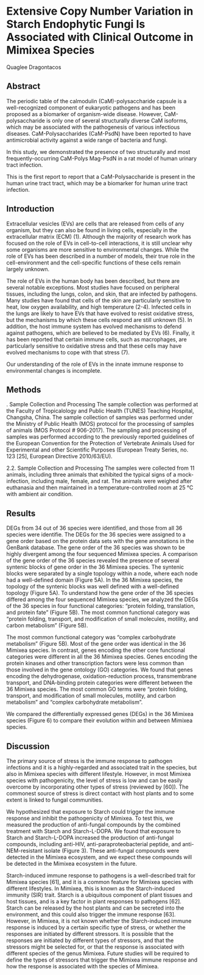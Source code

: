 # Extensive Copy Number Variation in Starch Endophytic Fungi Is Associated with Clinical Outcome in Mimixea Species
Quaglee Dragontacos


## Abstract
The periodic table of the calmodulin (CaM)-polysaccharide capsule is a well-recognized component of eukaryotic pathogens and has been proposed as a biomarker of organism-wide disease. However, CaM-polysaccharide is only one of several structurally diverse CaM isoforms, which may be associated with the pathogenesis of various infectious diseases. CaM-Polysaccharides (CaM-PsdN) have been reported to have antimicrobial activity against a wide range of bacteria and fungi.

In this study, we demonstrated the presence of two structurally and most frequently-occurring CaM-Polys Mag-PsdN in a rat model of human urinary tract infection.

This is the first report to report that a CaM-Polysaccharide is present in the human urine tract tract, which may be a biomarker for human urine tract infection.


## Introduction
Extracellular vesicles (EVs) are cells that are released from cells of any organism, but they can also be found in living cells, especially in the extracellular matrix (ECM) (1). Although the majority of research work has focused on the role of EVs in cell-to-cell interactions, it is still unclear why some organisms are more sensitive to environmental changes. While the role of EVs has been described in a number of models, their true role in the cell-environment and the cell-specific functions of these cells remain largely unknown.

The role of EVs in the human body has been described, but there are several notable exceptions. Most studies have focused on peripheral tissues, including the lungs, colon, and skin, that are infected by pathogens. Many studies have found that cells of the skin are particularly sensitive to heat, low oxygen availability, and high temperature (2-4). Infected cells in the lungs are likely to have EVs that have evolved to resist oxidative stress, but the mechanisms by which these cells respond are still unknown (5). In addition, the host immune system has evolved mechanisms to defend against pathogens, which are believed to be mediated by EVs (6). Finally, it has been reported that certain immune cells, such as macrophages, are particularly sensitive to oxidative stress and that these cells may have evolved mechanisms to cope with that stress (7).

Our understanding of the role of EVs in the innate immune response to environmental changes is incomplete.


## Methods
. Sample Collection and Processing
The sample collection was performed at the Faculty of Tropicalology and Public Health (TUNES) Teaching Hospital, Changsha, China. The sample collection of samples was performed under the Ministry of Public Health (MOS) protocol for the processing of samples of animals (MOS Protocol # 906-2017). The sampling and processing of samples was performed according to the previously reported guidelines of the European Convention for the Protection of Vertebrate Animals Used for Experimental and other Scientific Purposes (European Treaty Series, no. 123 [25], European Directive 2010/63/EU).

2.2. Sample Collection and Processing
The samples were collected from 11 animals, including three animals that exhibited the typical signs of a mock-infection, including male, female, and rat. The animals were weighed after euthanasia and then maintained in a temperature-controlled room at 25 °C with ambient air condition.


## Results
DEGs from 34 out of 36 species were identified, and those from all 36 species were identifie. The DEGs for the 36 species were assigned to a gene order based on the protein data sets with the gene annotations in the GenBank database. The gene order of the 36 species was shown to be highly divergent among the four sequenced Mimixea species. A comparison of the gene order of the 36 species revealed the presence of several syntenic blocks of gene order in the 36 Mimixea species. The syntenic blocks were separated by a single topology within a node, where each node had a well-defined domain (Figure 5A). In the 36 Mimixea species, the topology of the syntenic blocks was well defined with a well-defined topology (Figure 5A). To understand how the gene order of the 36 species differed among the four sequenced Mimixea species, we analyzed the DEGs of the 36 species in four functional categories: “protein folding, translation, and protein fate” (Figure 5B). The most common functional category was “protein folding, transport, and modification of small molecules, motility, and carbon metabolism” (Figure 5B).

The most common functional category was “complex carbohydrate metabolism” (Figure 5B). Most of the gene order was identical in the 36 Mimixea species. In contrast, genes encoding the other core functional categories were different in all the 36 Mimixea species. Genes encoding the protein kinases and other transcription factors were less common than those involved in the gene ontology (GO) categories. We found that genes encoding the dehydrogenase, oxidation-reduction process, transmembrane transport, and DNA-binding protein categories were different between the 36 Mimixea species. The most common GO terms were “protein folding, transport, and modification of small molecules, motility, and carbon metabolism” and “complex carbohydrate metabolism”.

We compared the differentially expressed genes (DEGs) in the 36 Mimixea species (Figure 6) to compare their evolution within and between Mimixea species.


## Discussion
The primary source of stress is the immune response to pathogen infections and it is a highly-regarded and associated trait in the species, but also in Mimixea species with different lifestyle. However, in most Mimixea species with pathogenicity, the level of stress is low and can be easily overcome by incorporating other types of stress (reviewed by [60]). The commonest source of stress is direct contact with host plants and to some extent is linked to fungal communities.

We hypothesized that exposure to Starch could trigger the immune response and inhibit the pathogenicity of Mimixea. To test this, we measured the production of anti-fungal compounds by the combined treatment with Starch and Starch-L-DOPA. We found that exposure to Starch and Starch-L-DOPA increased the production of anti-fungal compounds, including anti-HIV, anti-paraproteobacterial peptide, and anti-NEM-resistant isolate (Figure 3). These anti-fungal compounds were detected in the Mimixea ecosystem, and we expect these compounds will be detected in the Mimixea ecosystem in the future.

Starch-induced immune response to pathogens is a well-described trait for Mimixea species [61], and it is a common feature for Mimixea species with different lifestyles. In Mimixea, this is known as the Starch-induced immunity (SIR) trait. Starch is a ubiquitous component of plant tissues and host tissues, and is a key factor in plant responses to pathogens [62]. Starch can be released by the host plants and can be secreted into the environment, and this could also trigger the immune response [63]. However, in Mimixea, it is not known whether the Starch-induced immune response is induced by a certain specific type of stress, or whether the responses are initiated by different stressors. It is possible that the responses are initiated by different types of stressors, and that the stressors might be selected for, or that the response is associated with different species of the genus Mimixea. Future studies will be required to define the types of stressors that trigger the Mimixea immune response and how the response is associated with the species of Mimixea.

